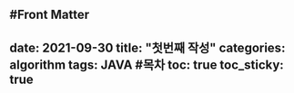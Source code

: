 #Front Matter
---
date: 2021-09-30
title: "첫번째 작성"
categories: algorithm
tags: JAVA
#목차
toc: true
toc_sticky: true
---
